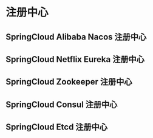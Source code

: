 # 注册中心

## SpringCloud Alibaba Nacos 注册中心

## SpringCloud Netflix Eureka 注册中心

## SpringCloud Zookeeper 注册中心

## SpringCloud Consul 注册中心

## SpringCloud Etcd 注册中心